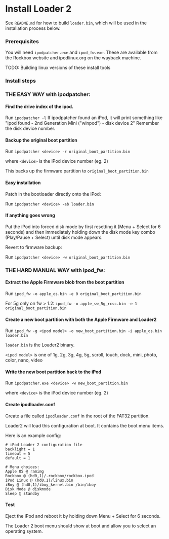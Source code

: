 # Install Loader 2

See `README.md`  for how to build `loader.bin`, which will be used in the installation process below.

### Prerequisites

You will need `ipodpatcher.exe` and `ipod_fw.exe`. These are available from the Rockbox website and ipodlinux.org on the wayback machine.

TODO: Building linux versions of these install tools

### Install steps

### THE EASY WAY with ipodpatcher:

#### Find the drive index of the ipod.
Run `ipodpatcher -l`
If ipodpatcher found an iPod, it will print something like "Ipod found - 2nd Generation Mini ("winpod") - disk device 2"
Remember the disk device number.

#### Backup the original boot partition
Run `ipodpatcher <device> -r original_boot_partition.bin`

where `<device>` is the iPod device number (eg. 2)

This backs up the firmware partition to `original_boot_partition.bin`

#### Easy installation

Patch in the bootloader directly onto the iPod:

Run `ipodpatcher <device> -ab loader.bin`

#### If anything goes wrong

Put the iPod into forced disk mode by first resetting it (Menu + Select for 6 seconds) and then immediately holding down the disk mode key combo (Play/Pause + Select) until disk mode appears.

Revert to firmware backup:

Run `ipodpatcher <device> -w original_boot_partition.bin`

### THE HARD MANUAL WAY with ipod_fw:

#### Extract the Apple Firmware blob from the boot  partition
Run `ipod_fw -o apple_os.bin -e 0 original_boot_partition.bin`

For 5g only on fw > 1.2: `ipod_fw -o apple_sw_5g_rcsc.bin -e 1 original_boot_partition.bin`

#### Create a new boot partition with both the Apple Firmware and Loader2
Run `ipod_fw -g <ipod model> -o new_boot_partition.bin -i apple_os.bin loader.bin`

`loader.bin` is the Loader2 binary.

`<ipod model>` is one of 1g, 2g, 3g, 4g, 5g, scroll, touch, dock, mini, photo, color, nano, video

#### Write the new boot partition back to the iPod

Run `ipodpatcher.exe <device> -w new_boot_partition.bin`

where `<device>` is the iPod device number (eg. 2)

#### Create ipodloader.conf

Create a file called `ipodloader.conf` in the root of the FAT32 partition.

Loader2 will load this configuration at boot. It contains the boot menu items.

Here is an example config:

```
# iPod Loader 2 configuration file
backlight = 1
timeout = 5
default = 1

# Menu choices:
Apple OS @ ramimg
Rockbox @ (hd0,1)/.rockbox/rockbox.ipod
iPod Linux @ (hd0,1)/linux.bin
iBoy @ (hd0,1)/iboy_kernel.bin /bin/iboy
Disk Mode @ diskmode
Sleep @ standby

```

#### Test

Eject the iPod and reboot it by holding down Menu + Select for 6 seconds.

The Loader 2 boot menu should show at boot and allow you to select an operating system.